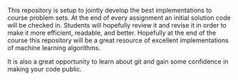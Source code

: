 This repository is setup to jointly develop the best implementations to 
course problem sets. At the end of every assignment an initial solution code
will be checked in. Students will hopefully review it and revise it in order to 
make it more efficient, readable, and better. Hopefully at the end of the course this
repository will be a great resource of excellent implementations of machine learning
algorithms.

It is also a great opportunity to learn about git and gain some confidence in making
your code public. 


